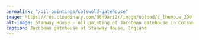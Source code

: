```yaml
---
permalink: "/oil-paintings/cotswold-gatehouse"
image: https://res.cloudinary.com/dtn9ari2r/image/upload/c_thumb,w_200,g_face/v1533736845/oils/gatehse3.jpg
alt-image: Stanway House - oil painting of Jacobean gatehouse in Cotswold stone
caption: Jacobean gatehouse at Stanway House, England
---
```


